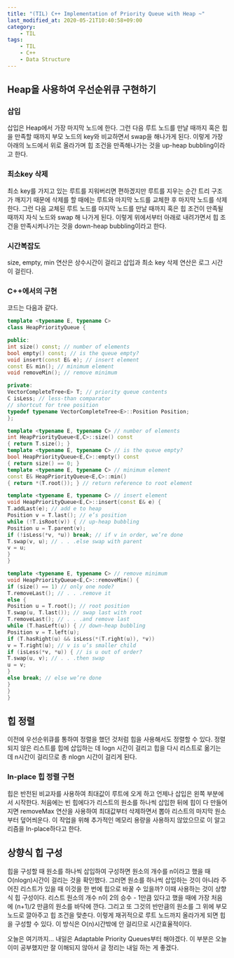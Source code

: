 ```yaml
---
title: "(TIL) C++ Implementation of Priority Queue with Heap ~"
last_modified_at: 2020-05-21T10:40:58+09:00
category: 
    - TIL
tags:
    - TIL
    - C++
    - Data Structure
---
```


## Heap을 사용하여 우선순위큐 구현하기

### 삽입

삽입은 Heap에서 가장 마지막 노드에 한다. 그런 다음 루트 노드를 만날 때까지 혹은 힙을 만족할 때까지 부모 노드의 key와 비교하면서 swap을 해나가게 된다. 이렇게 가장 아래의 노드에서 위로 올라가며 힙 조건을 만족해나가는 것을 up-heap bubbling이라고 한다.

### 최소key 삭제

최소 key를 가지고 있는 루트를 지워버리면 편하겠지만 루트를 지우는 순간 트리 구조가 깨지기 때문에 삭제를 할 때에는 루트와 마지막 노드를 교체한 후 마지막 노드를 삭제한다. 그런 다음 교체된 루트 노드를 마지막 노드를 만날 때까지 혹은 힙 조건이 만족될 때까지 자식 노드와 swap 해 나가게 된다. 이렇게 위에서부터 아래로 내려가면서 힙 조건을 만족시켜나가는 것을 down-heap bubbling이라고 한다.

### 시간복잡도

size, empty, min 연산은 상수시간이 걸리고 삽입과 최소 key 삭제 연산은 로그 시간이 걸린다.

### C++에서의 구현

코드는 다음과 같다.

```c++
template <typename E, typename C>
class HeapPriorityQueue {

public:
int size() const; // number of elements
bool empty() const; // is the queue empty?
void insert(const E& e); // insert element
const E& min(); // minimum element
void removeMin(); // remove minimum

private:
VectorCompleteTree<E> T; // priority queue contents
C isLess; // less-than comparator
// shortcut for tree position
typedef typename VectorCompleteTree<E>::Position Position;
};

template <typename E, typename C> // number of elements
int HeapPriorityQueue<E,C>::size() const
{ return T.size(); }
template <typename E, typename C> // is the queue empty?
bool HeapPriorityQueue<E,C>::empty() const
{ return size() == 0; }
template <typename E, typename C> // minimum element
const E& HeapPriorityQueue<E,C>::min()
{ return *(T.root()); } // return reference to root element

template <typename E, typename C> // insert element
void HeapPriorityQueue<E,C>::insert(const E& e) {
T.addLast(e); // add e to heap
Position v = T.last(); // e’s position
while (!T.isRoot(v)) { // up-heap bubbling
Position u = T.parent(v);
if (!isLess(*v, *u)) break; // if v in order, we’re done
T.swap(v, u); // . . .else swap with parent
v = u;
}
}

template <typename E, typename C> // remove minimum
void HeapPriorityQueue<E,C>::removeMin() {
if (size() == 1) // only one node?
T.removeLast(); // . . .remove it
else {
Position u = T.root(); // root position
T.swap(u, T.last()); // swap last with root
T.removeLast(); // . . .and remove last
while (T.hasLeft(u)) { // down-heap bubbling
Position v = T.left(u);
if (T.hasRight(u) && isLess(*(T.right(u)), *v))
v = T.right(u); // v is u’s smaller child
if (isLess(*v, *u)) { // is u out of order?
T.swap(u, v); // . . .then swap
u = v;
}
else break; // else we’re done
}
}
}
```

## 힙 정렬

이전에 우선순위큐를 통하여 정렬을 했던 것처럼 힙을 사용해서도 정렬할 수 있다. 정렬되지 않은 리스트를 힙에 삽입하는 데 logn 시간이 걸리고 힙을 다시 리스트로 옮기는 데 n시간이 걸리므로 총 nlogn 시간이 걸리게 된다.

### In-place 힙 정렬 구현

힙은 반전된 비교자를 사용하여 최대값이 루트에 오게 하고 언제나 삽입은 왼쪽 부분에서 시작한다. 처음에는 빈 힙에다가 리스트의 원소를 하나씩 삽입한 뒤에 힙이 다 만들어지면 removeMax 연산을 사용하여 최대값부터 삭제하면서 뽑아 리스트의 마지막 원소부터 덮어씌운다. 이 작업을 위해 추가적인 메모리 용량을 사용하지 않았으므로 이 알고리즘을 In-place하다고 한다.

## 상향식 힙 구성

힙을 구성할 때 원소를 하나씩 삽입하여 구성하면 원소의 개수를 n이라고 했을 때 O(nlogn)시간이 걸리는 것을 확인했다. 그러면 원소를 하나씩 삽입하는 것이 아니라 주어진 리스트가 있을 때 이것을 한 번에 힙으로 바꿀 수 있을까? 이때 사용하는 것이 상향식 힙 구성이다. 리스트 원소의 개수 n이 2의 승수 - 1만큼 있다고 했을 때에 가장 처음에 (n+1)/2 만큼의 원소를 바닥에 깐다. 그리고 또 그것의 반만큼의 원소를 그 위에 부모 노드로 깔아주고 힙 조건을 맞춘다. 이렇게 재귀적으로 루트 노드까지 올라가게 되면 힙을 구성할 수 있다. 이 방식은 O(n)시간밖에 안 걸리므로 시간효율적이다.

오늘은 여기까지...  내일은 Adaptable Priority Queues부터 해야겠다. 이 부분은 오늘 이미 공부했지만 잘 이해되지 않아서 글 정리는 내일 하는 게 좋겠다.